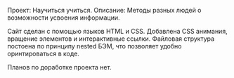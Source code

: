 Проект:
Научиться учиться.
Описание: Методы разных людей о возможности усвоения информации.

Сайт сделан с помощью языков HTML и CSS. Добавлена CSS анимания, вращение элементов и интерактивные ссылки. Файловая структура постоена по принципу nested БЭМ, что позволяет удобно оринтироваться в коде.

Планов по доработке проекта нет.
